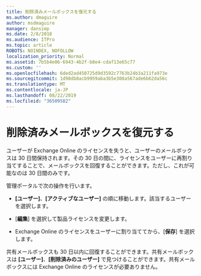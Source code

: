 ```yaml
---
title: 削除済みメールボックスを復元する
ms.author: dmaguire
author: msdmaguire
manager: dansimp
ms.date: 2/8/2018
ms.audience: ITPro
ms.topic: article
ROBOTS: NOINDEX, NOFOLLOW
localization_priority: Normal
ms.assetid: 7b5b4e06-6943-4b2f-b8e4-cdaf13e65c77
ms.custom: ''
ms.openlocfilehash: 6ded2ad450725d9d3592c7763b24b3a211fa973e
ms.sourcegitcommit: 1d98db8acb9959aba3b5e308a567ade6b62da56c
ms.translationtype: MT
ms.contentlocale: ja-JP
ms.lasthandoff: 08/22/2019
ms.locfileid: "36509582"
---
```

# <a name="restore-a-deleted-mailbox"></a>削除済みメールボックスを復元する

ユーザーが Exchange Online のライセンスを失うと、ユーザーのメールボックスは 30 日間保持されます。その 30 日の間に、ライセンスをユーザーに再割り当てすることで、メールボックスを回復することができます。ただし、これが可能なのは 30 日間のみです。
  
管理ポータルで次の操作を行います。
  
- **[ユーザー]**、**[アクティブなユーザー]** の順に移動します。該当するユーザーを選択します。

- [**編集**] を選択して製品ライセンスを変更します。

- Exchange Online のライセンスをユーザーに割り当ててから、[**保存**] を選択します。

共有メールボックスも 30 日以内に回復することができます。共有メールボックスは **[ユーザー]**、**[削除済みのユーザー]** で見つけることができます。共有メールボックスには Exchange Online のライセンスが必要ありません。
  